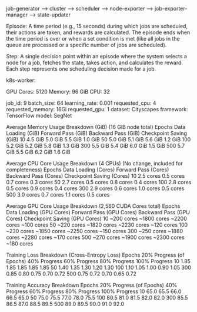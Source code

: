 job-generator --> cluster --> scheduler --> node-exporter --> job-exporter-manager --> state-updater

Episode: A time period (e.g., 15 seconds) during which jobs are scheduled, their actions are taken, and rewards are calculated. The episode ends when the time period is over or when a set condition is met (like all jobs in the queue are processed or a specific number of jobs are scheduled).

Step: A single decision point within an episode where the system selects a node for a job, fetches the state, takes action, and calculates the reward. Each step represents one scheduling decision made for a job.

k8s-worker:

GPU Cores: 5120
Memory: 96 GiB
CPU: 32


job_id:             9
batch_size:         64
learning_rate:      0.001
requested_cpu:      4
requested_memory:   16Gi
requested_gpu:      1
dataset:            Cityscapes
framework:          TensorFlow
model:              SegNet

Average Memory Usage Breakdown (GiB) (16 GiB node total)
Epochs  Data Loading (GiB)  Forward Pass (GiB)  Backward Pass (GiB) Checkpoint Saving (GiB)
10      4.5 GiB             5.0 GiB             5.5 GiB             1.0 GiB
50      5.0 GiB             5.1 GiB             5.6 GiB             1.2 GiB
100     5.2 GiB             5.2 GiB             5.8 GiB             1.3 GiB
300     5.5 GiB             5.4 GiB             6.0 GiB             1.5 GiB
500     5.7 GiB             5.5 GiB             6.2 GiB             1.6 GiB

Average CPU Core Usage Breakdown (4 CPUs) (No change, included for completeness)
Epochs  Data Loading (Cores)    Forward Pass (Cores)    Backward Pass (Cores)   Checkpoint Saving (Cores)
10      2.5 cores               0.5 cores               0.7 cores               0.3 cores
50      2.7 cores               0.5 cores               0.8 cores               0.4 cores
100     2.8 cores               0.5 cores               0.9 cores               0.4 cores
300     2.9 cores               0.6 cores               1.0 cores               0.5 cores
500     3.0 cores               0.7 cores               1.1 cores               0.5 cores

Average GPU Core Usage Breakdown (2,560 CUDA Cores total)
Epochs  Data Loading (GPU Cores)	Forward Pass (GPU Cores)    Backward Pass (GPU Cores)   Checkpoint Saving (GPU Cores)
10      ~200 cores	                ~1800 cores                 ~2200 cores                 ~100 cores
50      ~220 cores	                ~1820 cores                 ~2230 cores                 ~120 cores
100     ~230 cores	                ~1850 cores                 ~2250 cores                 ~150 cores
300     ~250 cores	                ~1880 cores                 ~2280 cores                 ~170 cores
500     ~270 cores	                ~1900 cores                 ~2300 cores                 ~180 cores

Training Loss Breakdown (Cross-Entropy Loss)
Epochs  20% Progress (of Epochs)    40% Progress    60% Progress    80% Progress    100% Progress
10      1.85                        1.85            1.85            1.85            1.85
50      1.40                        1.35            1.30            1.20            1.30
100     1.10                        1.05            1.00            0.90            1.05
300     0.85                        0.80            0.75            0.70            0.72
500     0.75                        0.72            0.70            0.65            0.72

Training Accuracy Breakdown
Epochs  20% Progress (of Epochs)    40% Progress    60% Progress    80% Progress    100% Progress
10      65.0                        65.5            66.0            66.5            65.0
50      75.0                        75.5            77.0            78.0            75.5
100     80.5                        81.0            81.5            82.0            82.0
300     85.5                        86.5            87.0            88.5            89.5
500     89.0                        89.5            90.0            91.0            92.0

